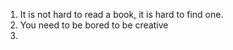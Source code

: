 1. It is not hard to read a book, it is hard to find one.
1. You need to be bored to be creative 
1. 
